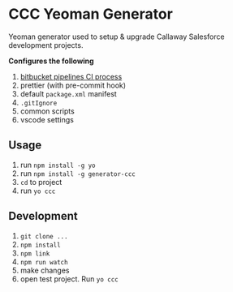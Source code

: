 # CCC Yeoman Generator

Yeoman generator used to setup & upgrade Callaway Salesforce development projects.

**Configures the following**

1. [bitbucket pipelines CI process](https://github.com/ChuckJonas/generator-ccc/blob/master/generators/app/templates/static/build/pipelines-setup.md)
1. prettier (with pre-commit hook)
1. default `package.xml` manifest
1. `.gitIgnore`
1. common scripts
1. vscode settings

## Usage

1. run `npm install -g yo`
2. run `npm install -g generator-ccc`
3. `cd` to project
4. run `yo ccc`

## Development

1. `git clone ...`
2. `npm install`
3. `npm link` 
4. `npm run watch`
5. make changes
6. open test project.  Run `yo ccc`
